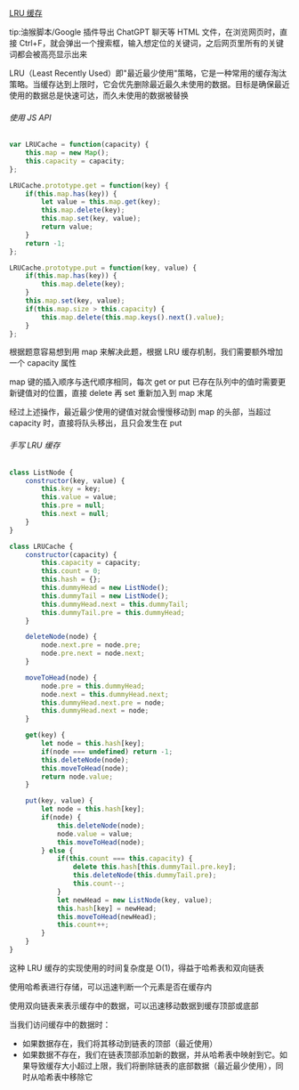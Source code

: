 [LRU 缓存](https://leetcode.cn/problems/lru-cache/)

tip:油猴脚本/Google 插件导出 ChatGPT 聊天等 HTML 文件，在浏览网页时，直接 Ctrl+F，就会弹出一个搜索框，输入想定位的关键词，之后网页里所有的关键词都会被高亮显示出来

LRU（Least Recently Used）即"最近最少使用"策略，它是一种常用的缓存淘汰策略。当缓存达到上限时，它会优先删除最近最久未使用的数据。目标是确保最近使用的数据总是快速可达，而久未使用的数据被替换

###### 使用 JS API

```JavaScript
var LRUCache = function(capacity) {
    this.map = new Map();
    this.capacity = capacity;
};

LRUCache.prototype.get = function(key) {
    if(this.map.has(key)) {
        let value = this.map.get(key);
        this.map.delete(key);
        this.map.set(key, value);
        return value;
    }
    return -1;
};

LRUCache.prototype.put = function(key, value) {
    if(this.map.has(key)) {
        this.map.delete(key);
    }  
    this.map.set(key, value);
    if(this.map.size > this.capacity) {
        this.map.delete(this.map.keys().next().value);
    }
};
```

根据题意容易想到用 map 来解决此题，根据 LRU 缓存机制，我们需要额外增加一个 capacity 属性

map 键的插入顺序与迭代顺序相同，每次 get or put 已存在队列中的值时需要更新键值对的位置，直接 delete 再 set 重新加入到 map 末尾

经过上述操作，最近最少使用的键值对就会慢慢移动到 map 的头部，当超过 capacity 时，直接将队头移出，且只会发生在 put

###### 手写 LRU 缓存

```JavaScript
class ListNode {
    constructor(key, value) {
        this.key = key;
        this.value = value;
        this.pre = null;
        this.next = null;
    }
}

class LRUCache {
    constructor(capacity) {
        this.capacity = capacity;
        this.count = 0;
        this.hash = {};
        this.dummyHead = new ListNode();
        this.dummyTail = new ListNode();
        this.dummyHead.next = this.dummyTail;
        this.dummyTail.pre = this.dummyHead;
    }

    deleteNode(node) {
        node.next.pre = node.pre;
        node.pre.next = node.next;
    }

    moveToHead(node) {
        node.pre = this.dummyHead;
        node.next = this.dummyHead.next;
        this.dummyHead.next.pre = node;
        this.dummyHead.next = node;
    }

    get(key) {
        let node = this.hash[key];
        if(node === undefined) return -1;
        this.deleteNode(node);
        this.moveToHead(node);
        return node.value;
    }

    put(key, value) {
        let node = this.hash[key];
        if(node) {
            this.deleteNode(node);
            node.value = value;
            this.moveToHead(node);
        } else {
            if(this.count === this.capacity) {
                delete this.hash[this.dummyTail.pre.key];
                this.deleteNode(this.dummyTail.pre);
                this.count--;
            }
            let newHead = new ListNode(key, value);
            this.hash[key] = newHead;
            this.moveToHead(newHead);
            this.count++;
        }
    }
}
```

这种 LRU 缓存的实现使用的时间复杂度是 O(1)，得益于哈希表和双向链表

使用哈希表进行存储，可以迅速判断一个元素是否在缓存内

使用双向链表来表示缓存中的数据，可以迅速移动数据到缓存顶部或底部

当我们访问缓存中的数据时：

- 如果数据存在，我们将其移动到链表的顶部（最近使用）
- 如果数据不存在，我们在链表顶部添加新的数据，并从哈希表中映射到它。如果导致缓存大小超过上限，我们将删除链表的底部数据（最近最少使用），同时从哈希表中移除它
